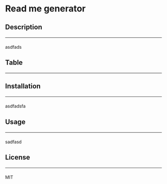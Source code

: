 # Read me generator
## Description <hr>
asdfads
## Table <hr>

## Installation <hr>
asdfadsfa
## Usage <hr>
sadfasd
## License <hr>
MIT